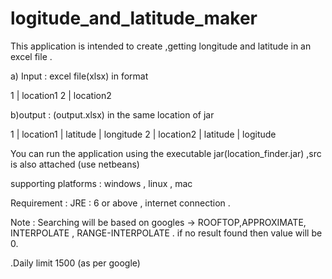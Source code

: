logitude_and_latitude_maker
===========================

This application is intended to create ,getting longitude and latitude in an excel file .

a) Input :  excel file(xlsx) in format

1   |   location1
2   |  location2

b)output : (output.xlsx) in the same location of jar

1   |  location1  | latitude  | longitude
2   | location2  | latitude  | logitude
 

​You can run the application using the executable jar(location_finder.jar) ,src is also attached (use netbeans) ​


​supporting platforms : windows , linux , mac ​


​Requirement : JRE : 6 or above , internet connection . ​



​Note : Searching will be based on googles -> ROOFTOP,APPROXIMATE, INTERPOLATE , RANGE-INTERPOLATE . if no result found then value will be 0.


.Daily limit 1500 (as per google) 
